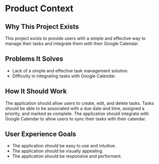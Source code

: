 # Product Context

## Why This Project Exists
This project exists to provide users with a simple and effective way to manage their tasks and integrate them with their Google Calendar.

## Problems It Solves
-   Lack of a simple and effective task management solution.
-   Difficulty in integrating tasks with Google Calendar.

## How It Should Work
The application should allow users to create, edit, and delete tasks. Tasks should be able to be associated with a due date and time, assigned a priority, and marked as complete. The application should integrate with Google Calendar to allow users to sync their tasks with their calendar.

## User Experience Goals
-   The application should be easy to use and intuitive.
-   The application should be visually appealing.
-   The application should be responsive and performant.
